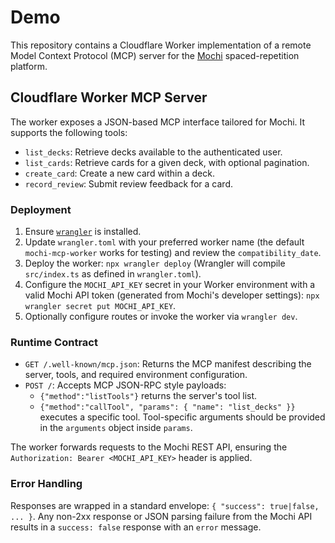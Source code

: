 # Demo

This repository contains a Cloudflare Worker implementation of a remote Model Context Protocol (MCP) server for the [Mochi](https://mochi.cards) spaced-repetition platform.

## Cloudflare Worker MCP Server

The worker exposes a JSON-based MCP interface tailored for Mochi. It supports the following tools:

- `list_decks`: Retrieve decks available to the authenticated user.
- `list_cards`: Retrieve cards for a given deck, with optional pagination.
- `create_card`: Create a new card within a deck.
- `record_review`: Submit review feedback for a card.

### Deployment

1. Ensure [`wrangler`](https://developers.cloudflare.com/workers/wrangler/) is installed.
2. Update `wrangler.toml` with your preferred worker name (the default `mochi-mcp-worker` works for testing) and review the `compatibility_date`.
3. Deploy the worker: `npx wrangler deploy` (Wrangler will compile `src/index.ts` as defined in `wrangler.toml`).
4. Configure the `MOCHI_API_KEY` secret in your Worker environment with a valid Mochi API token (generated from Mochi's developer settings): `npx wrangler secret put MOCHI_API_KEY`.
5. Optionally configure routes or invoke the worker via `wrangler dev`.

### Runtime Contract

- `GET /.well-known/mcp.json`: Returns the MCP manifest describing the server, tools, and required environment configuration.
- `POST /`: Accepts MCP JSON-RPC style payloads:
  - `{"method":"listTools"}` returns the server's tool list.
  - `{"method":"callTool", "params": { "name": "list_decks" }}` executes a specific tool. Tool-specific arguments should be provided in the `arguments` object inside `params`.

The worker forwards requests to the Mochi REST API, ensuring the `Authorization: Bearer <MOCHI_API_KEY>` header is applied.

### Error Handling

Responses are wrapped in a standard envelope: `{ "success": true|false, ... }`. Any non-2xx response or JSON parsing failure from the Mochi API results in a `success: false` response with an `error` message.

